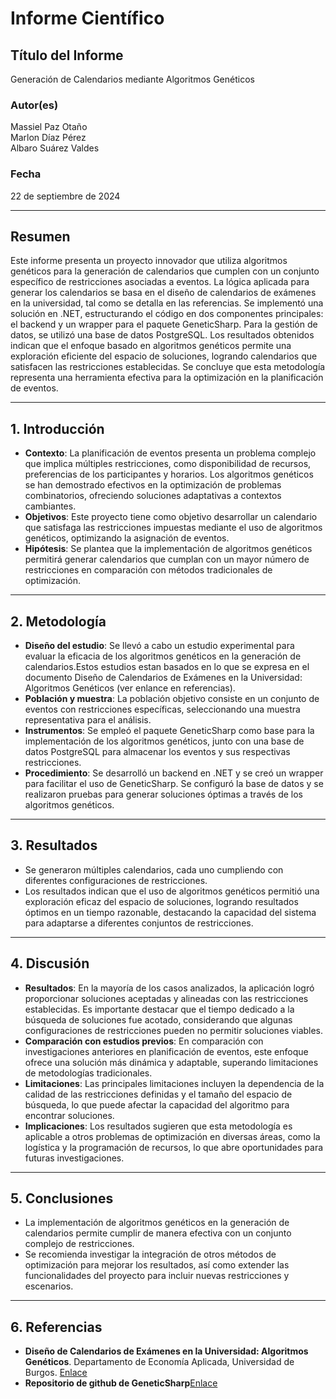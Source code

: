 # Informe Científico

## Título del Informe
Generación de Calendarios mediante Algoritmos Genéticos

### Autor(es)
Massiel Paz Otaño  
Marlon Díaz Pérez  
Albaro Suárez Valdes

### Fecha
22 de septiembre de 2024

---

## Resumen

Este informe presenta un proyecto innovador que utiliza algoritmos genéticos para la generación de calendarios que cumplen con un conjunto específico de restricciones asociadas a eventos. La lógica aplicada para generar los calendarios se basa en el diseño de calendarios de exámenes en la universidad, tal como se detalla en las referencias. Se implementó una solución en .NET, estructurando el código en dos componentes principales: el backend y un wrapper para el paquete GeneticSharp. Para la gestión de datos, se utilizó una base de datos PostgreSQL. Los resultados obtenidos indican que el enfoque basado en algoritmos genéticos permite una exploración eficiente del espacio de soluciones, logrando calendarios que satisfacen las restricciones establecidas. Se concluye que esta metodología representa una herramienta efectiva para la optimización en la planificación de eventos.

---

## 1. Introducción

- **Contexto**: La planificación de eventos presenta un problema complejo que implica múltiples restricciones, como disponibilidad de recursos, preferencias de los participantes y horarios. Los algoritmos genéticos se han demostrado efectivos en la optimización de problemas combinatorios, ofreciendo soluciones adaptativas a contextos cambiantes.
- **Objetivos**: Este proyecto tiene como objetivo desarrollar un calendario que satisfaga las restricciones impuestas mediante el uso de algoritmos genéticos, optimizando la asignación de eventos.
- **Hipótesis**: Se plantea que la implementación de algoritmos genéticos permitirá generar calendarios que cumplan con un mayor número de restricciones en comparación con métodos tradicionales de optimización.

---

## 2. Metodología

- **Diseño del estudio**: Se llevó a cabo un estudio experimental para evaluar la eficacia de los algoritmos genéticos en la generación de calendarios.Estos estudios estan basados en lo que se expresa en el documento Diseño de Calendarios de Exámenes en la Universidad: Algoritmos Genéticos (ver enlance en referencias). 
- **Población y muestra**: La población objetivo consiste en un conjunto de eventos con restricciones específicas, seleccionando una muestra representativa para el análisis.
- **Instrumentos**: Se empleó el paquete GeneticSharp como base para la implementación de los algoritmos genéticos, junto con una base de datos PostgreSQL para almacenar los eventos y sus respectivas restricciones.
- **Procedimiento**: Se desarrolló un backend en .NET y se creó un wrapper para facilitar el uso de GeneticSharp. Se configuró la base de datos y se realizaron pruebas para generar soluciones óptimas a través de los algoritmos genéticos.

---

## 3. Resultados

- Se generaron múltiples calendarios, cada uno cumpliendo con diferentes configuraciones de restricciones.
- Los resultados indican que el uso de algoritmos genéticos permitió una exploración eficaz del espacio de soluciones, logrando resultados óptimos en un tiempo razonable, destacando la capacidad del sistema para adaptarse a diferentes conjuntos de restricciones.

---

## 4. Discusión

- **Resultados**: En la mayoría de los casos analizados, la aplicación logró proporcionar soluciones aceptadas y alineadas con las restricciones establecidas. Es importante destacar que el tiempo dedicado a la búsqueda de soluciones fue acotado, considerando que algunas configuraciones de restricciones pueden no permitir soluciones viables.
- **Comparación con estudios previos**: En comparación con investigaciones anteriores en planificación de eventos, este enfoque ofrece una solución más dinámica y adaptable, superando limitaciones de metodologías tradicionales.
- **Limitaciones**: Las principales limitaciones incluyen la dependencia de la calidad de las restricciones definidas y el tamaño del espacio de búsqueda, lo que puede afectar la capacidad del algoritmo para encontrar soluciones.
- **Implicaciones**: Los resultados sugieren que esta metodología es aplicable a otros problemas de optimización en diversas áreas, como la logística y la programación de recursos, lo que abre oportunidades para futuras investigaciones.

---

## 5. Conclusiones

- La implementación de algoritmos genéticos en la generación de calendarios permite cumplir de manera efectiva con un conjunto complejo de restricciones.
- Se recomienda investigar la integración de otros métodos de optimización para mejorar los resultados, así como extender las funcionalidades del proyecto para incluir nuevas restricciones y escenarios.

---

## 6. Referencias

- **Diseño de Calendarios de Exámenes en la Universidad: Algoritmos Genéticos**. Departamento de Economía Aplicada, Universidad de Burgos. [Enlace](https://www.asepelt.org/ficheros/File/Anales/2000%20-%20Oviedo/Trabajos/PDF/71.pdf)
- **Repositorio de github de GeneticSharp**[Enlace](https://github.com/giacomelli/GeneticSharp)
